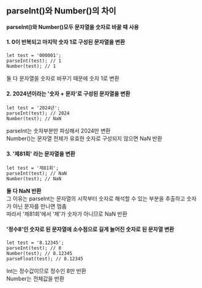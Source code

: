 ## parseInt()와 Number()의 차이

**parseInt()와 Number()모두 문자열을 숫자로 바꿀 때 사용**

#### 1. 0이 반복되고 마지막 숫자 1로 구성된 문자열을 변환
```
let test = '000001';
parseInt(test); // 1
Number(test); // 1
```
둘 다 문자열을 숫자로 바꾸기 때문에 숫자 1로 변환

#### 2. 2024년이라는 '숫자 + 문자'로 구성된 문자열을 변환
```
let test = '2024년';
parseInt(test); // 2024
Number(test); // NaN
```
parseInt는 숫자부분만 파싱해서 2024만 변환
<br>
Number()는 문자열 전체가 유효한 숫자로 구성되지 않으면 NaN 반환

#### 3. '제81회' 라는 문자열을 변환
```
let test = '제81회';
parseInt(test); // NaN
Number(test); // NaN
```
**둘 다 NaN 반환**
<br>
그 이유는 parseInt는 문자열의 시작부터 숫자로 해석할 수 있는 부분을 추출하고 숫자가 아닌 문자를 만나면 멈춤
<br>
따라서 '제81회'에서 '제'가 숫자가 아니므로 NaN 반환

#### '정수8'인 숫자로 된 문자열에 소수점으로 길게 늘어진 숫자로 된 문자열 변환
```
let test = '8.12345';
parseInt(test); // 8
Number(test); // 8.12345
parseFloat(test); // 8.12345
```

Int는 정수값이므로 정수인 8만 반환
<br>
Number는 전체값을 반환

